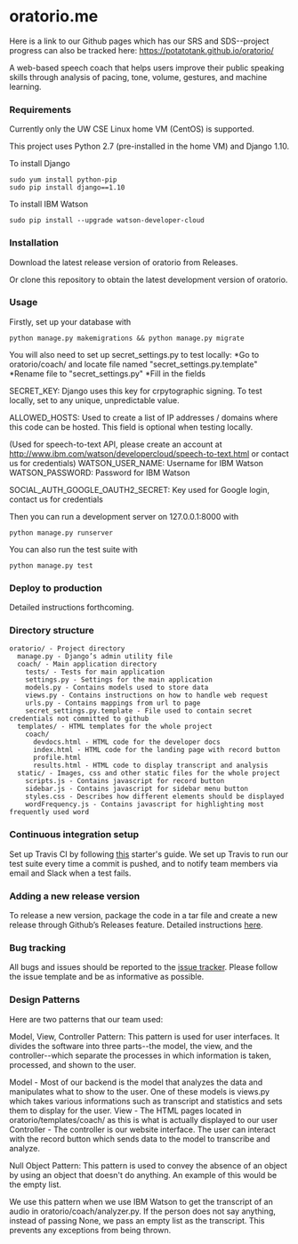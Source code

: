 # oratorio.me
Here is a link to our Github pages which has our SRS and SDS--project progress can also be tracked here: https://potatotank.github.io/oratorio/

A web-based speech coach that helps users improve their public speaking skills
through analysis of pacing, tone, volume, gestures, and machine learning.

### Requirements

Currently only the UW CSE Linux home VM (CentOS) is supported.

This project uses Python 2.7 (pre-installed in the home VM) and Django 1.10.

To install Django

~~~
sudo yum install python-pip
sudo pip install django==1.10
~~~

To install IBM Watson
~~~
sudo pip install --upgrade watson-developer-cloud
~~~

### Installation

Download the latest release version of oratorio from Releases.

Or clone this repository to obtain the latest development version of oratorio.

### Usage

Firstly, set up your database with

`python manage.py makemigrations && python manage.py migrate`

You will also need to set up secret_settings.py to test locally:
*Go to oratorio/coach/ and locate file named "secret_settings.py.template"
*Rename file to "secret_settings.py"
*Fill in the fields

SECRET_KEY: Django uses this key for crpytographic signing. To test locally, set to any unique, unpredictable value.

ALLOWED_HOSTS: Used to create a list of IP addresses / domains where this code can be hosted. This field is optional when testing locally.

(Used for speech-to-text API, please create an account at http://www.ibm.com/watson/developercloud/speech-to-text.html or contact us for credentials)
WATSON_USER_NAME: Username for IBM Watson 
WATSON_PASSWORD: Password for IBM Watson

SOCIAL_AUTH_GOOGLE_OAUTH2_SECRET: Key used for Google login, contact us for credentials

Then you can run a development server on 127.0.0.1:8000 with

`python manage.py runserver`

You can also run the test suite with

`python manage.py test`


### Deploy to production

Detailed instructions forthcoming.

### Directory structure

~~~
oratorio/ - Project directory
  manage.py - Django’s admin utility file
  coach/ - Main application directory
    tests/ - Tests for main application
    settings.py - Settings for the main application
    models.py - Contains models used to store data
    views.py - Contains instructions on how to handle web request
    urls.py - Contains mappings from url to page
    secret_settings.py.template - File used to contain secret credentials not committed to github
  templates/ - HTML templates for the whole project
    coach/
      devdocs.html - HTML code for the developer docs
      index.html - HTML code for the landing page with record button
      profile.html  
      results.html - HTML code to display transcript and analysis
  static/ - Images, css and other static files for the whole project
    scripts.js - Contains javascript for record button
    sidebar.js - Contains javascript for sidebar menu button
    styles.css - Describes how different elements should be displayed
    wordFrequency.js - Contains javascript for highlighting most frequently used word

~~~

### Continuous integration setup

Set up Travis CI by following [this](https://travis-ci.org/getting_started)
starter's guide. We set up Travis to run our test suite every time a commit is
pushed, and to notify team members via email and Slack when a test fails.

### Adding a new release version

To release a new version, package the code in a tar file and create a new
release through Github’s Releases feature. Detailed instructions
[here](https://help.github.com/articles/creating-releases/).

### Bug tracking

All bugs and issues should be reported to the [issue
tracker](https://github.com/PotatoTank/oratorio/issues). Please follow the issue
template and be as informative as possible.

### Design Patterns
Here are two patterns that our team used:

Model, View, Controller Pattern: This pattern is used for user interfaces. It divides the software into three parts--the model, the view, and the controller--which separate the processes in which information is taken, processed, and shown to the user.

Model - Most of our backend is the model that analyzes the data and manipulates what to show to the user. One of these models is views.py which takes various informations such as transcript and statistics and sets them to display for the user.
View - The HTML pages located in oratorio/templates/coach/ as this is what is actually displayed to our user
Controller - The controller is our website interface. The user can interact with the record button which sends data to the model to transcribe and analyze.


Null Object Pattern: This pattern is used to convey the absence of an object by using an object that doesn't do anything. An example of this would be the empty list. 

We use this pattern when we use IBM Watson to get the transcript of an audio in oratorio/coach/analyzer.py. If the person does not say anything, instead of passing None, we pass an empty list as the transcript. This prevents any exceptions from being thrown.
